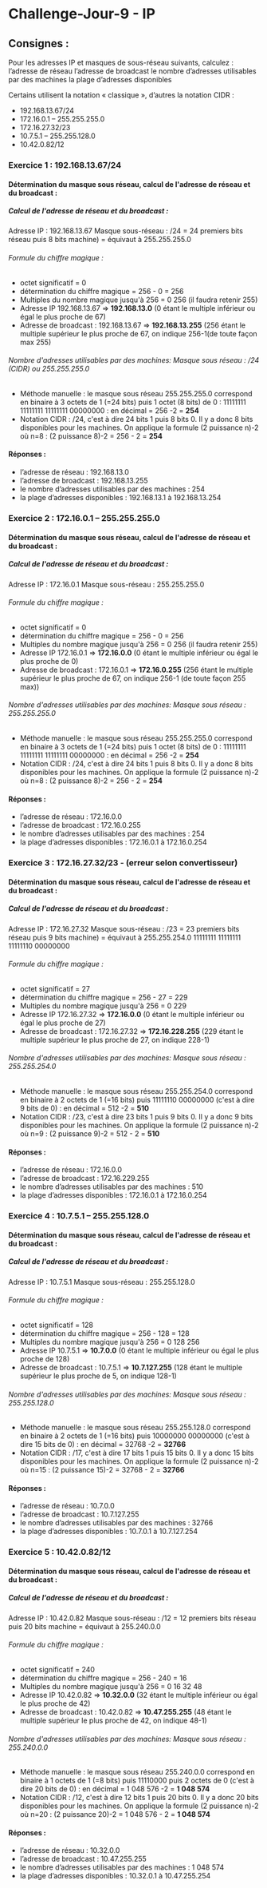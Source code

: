 # Challenge-Jour-9 - IP

## Consignes :
Pour les adresses IP et masques de sous-réseau suivants, calculez :
    l’adresse de réseau
    l’adresse de broadcast
    le nombre d’adresses utilisables par des machines
    la plage d’adresses disponibles

Certains utilisent la notation « classique », d’autres la notation CIDR :
- 192.168.13.67/24
- 172.16.0.1 – 255.255.255.0
- 172.16.27.32/23
- 10.7.5.1 – 255.255.128.0
- 10.42.0.82/12


### Exercice 1 : 192.168.13.67/24
#### Détermination du masque sous réseau, calcul de l'adresse de réseau et du broadcast :

##### Calcul de l'adresse de réseau et du broadcast :
Adresse IP : 192.168.13.67
Masque sous-réseau : /24 = 24 premiers bits réseau puis 8 bits machine) = équivaut à 255.255.255.0

###### Formule du chiffre magique :
 - octet significatif = 0
 - détermination du chiffre magique = 256 - 0 = 256
 - Multiples du nombre magique jusqu'à 256 = 0  256 (il faudra retenir 255)
 - Adresse IP 192.168.13.67 => **192.168.13.0** (0 étant le multiple inférieur ou égal le plus proche de 67)
 - Adresse de broadcast : 192.168.13.67 => **192.168.13.255** (256 étant le multiple supérieur le plus proche de 67, on indique 256-1(de toute façon max 255)

###### Nombre d'adresses utilisables par des machines: Masque sous réseau : /24 (CIDR) ou 255.255.255.0
- Méthode manuelle : le masque sous réseau 255.255.255.0 correspond en binaire à 3 octets de 1 (=24 bits) puis 1 octet (8 bits) de 0 : 11111111 11111111 11111111 00000000 : en décimal = 256 -2 = **254**
- Notation CIDR : /24, c'est à dire 24 bits 1 puis 8 bits 0. Il y a donc 8 bits disponibles pour les machines.
  On applique la formule (2 puissance n)-2 où n=8 : (2 puissance 8)-2 = 256 - 2 = **254**

#### Réponses :
- l’adresse de réseau : 192.168.13.0
- l’adresse de broadcast : 192.168.13.255
- le nombre d’adresses utilisables par des machines : 254
- la plage d’adresses disponibles : 192.168.13.1 à 192.168.13.254


### Exercice 2 : 172.16.0.1 – 255.255.255.0
#### Détermination du masque sous réseau, calcul de l'adresse de réseau et du broadcast :

##### Calcul de l'adresse de réseau et du broadcast :
Adresse IP : 172.16.0.1
Masque sous-réseau : 255.255.255.0

###### Formule du chiffre magique :
 - octet significatif = 0
 - détermination du chiffre magique = 256 - 0 = 256
 - Multiples du nombre magique jusqu'à 256 = 0  256 (il faudra retenir 255)
 - Adresse IP 172.16.0.1 => **172.16.0.0** (0 étant le multiple inférieur ou égal le plus proche de 0)
 - Adresse de broadcast : 172.16.0.1 => **172.16.0.255** (256 étant le multiple supérieur le plus proche de 67, on indique 256-1 (de toute façon 255 max))

###### Nombre d'adresses utilisables par des machines: Masque sous réseau : 255.255.255.0
- Méthode manuelle : le masque sous réseau 255.255.255.0 correspond en binaire à 3 octets de 1 (=24 bits) puis 1 octet (8 bits) de 0 : 11111111 11111111 11111111 00000000 : en décimal = 256 -2 = **254**
- Notation CIDR : /24, c'est à dire 24 bits 1 puis 8 bits 0. Il y a donc 8 bits disponibles pour les machines.
  On applique la formule (2 puissance n)-2 où n=8 : (2 puissance 8)-2 = 256 - 2 = **254**

#### Réponses :
- l’adresse de réseau : 172.16.0.0
- l’adresse de broadcast : 172.16.0.255
- le nombre d’adresses utilisables par des machines : 254
- la plage d’adresses disponibles : 172.16.0.1 à 172.16.0.254


### Exercice 3 :  172.16.27.32/23  - (erreur selon convertisseur)
#### Détermination du masque sous réseau, calcul de l'adresse de réseau et du broadcast :

##### Calcul de l'adresse de réseau et du broadcast :
Adresse IP : 172.16.27.32
Masque sous-réseau : /23 = 23 premiers bits réseau puis 9 bits machine) = équivaut à 255.255.254.0
11111111 11111111 11111110 00000000
###### Formule du chiffre magique :
 - octet significatif = 27
 - détermination du chiffre magique = 256 - 27 = 229
 - Multiples du nombre magique jusqu'à 256 = 0  229
 - Adresse IP 172.16.27.32 => **172.16.0.0** (0 étant le multiple inférieur ou égal le plus proche de 27)
 - Adresse de broadcast : 172.16.27.32 => **172.16.228.255** (229 étant le multiple supérieur le plus proche de 27, on indique 228-1)

###### Nombre d'adresses utilisables par des machines: Masque sous réseau : 255.255.254.0
- Méthode manuelle : le masque sous réseau 255.255.254.0 correspond en binaire à 2 octets de 1 (=16 bits) puis 11111110 00000000 (c'est à dire 9 bits de 0) : en décimal = 512 -2 = **510**
- Notation CIDR : /23, c'est à dire 23 bits 1 puis 9 bits 0. Il y a donc 9 bits disponibles pour les machines.
  On applique la formule (2 puissance n)-2 où n=9 : (2 puissance 9)-2 = 512 - 2 = **510**

#### Réponses :
- l’adresse de réseau : 172.16.0.0
- l’adresse de broadcast : 172.16.229.255
- le nombre d’adresses utilisables par des machines : 510
- la plage d’adresses disponibles : 172.16.0.1 à 172.16.0.254


### Exercice 4 :  10.7.5.1 – 255.255.128.0
#### Détermination du masque sous réseau, calcul de l'adresse de réseau et du broadcast :

##### Calcul de l'adresse de réseau et du broadcast :
Adresse IP : 10.7.5.1
Masque sous-réseau : 255.255.128.0

###### Formule du chiffre magique :
 - octet significatif = 128
 - détermination du chiffre magique = 256 - 128 = 128
 - Multiples du nombre magique jusqu'à 256 = 0  128  256
 - Adresse IP 10.7.5.1 => **10.7.0.0** (0 étant le multiple inférieur ou égal le plus proche de 128)
 - Adresse de broadcast : 10.7.5.1 => **10.7.127.255** (128 étant le multiple supérieur le plus proche de 5, on indique 128-1)

###### Nombre d'adresses utilisables par des machines: Masque sous réseau : 255.255.128.0
- Méthode manuelle : le masque sous réseau 255.255.128.0 correspond en binaire à 2 octets de 1 (=16 bits) puis 10000000 00000000 (c'est à dire 15 bits de 0) : en décimal = 32768 -2 = **32766**
- Notation CIDR : /17, c'est à dire 17 bits 1 puis 15 bits 0. Il y a donc 15 bits disponibles pour les machines.
  On applique la formule (2 puissance n)-2 où n=15 : (2 puissance 15)-2 = 32768 - 2 = **32766**

#### Réponses :
- l’adresse de réseau : 10.7.0.0
- l’adresse de broadcast : 10.7.127.255
- le nombre d’adresses utilisables par des machines : 32766
- la plage d’adresses disponibles : 10.7.0.1 à 10.7.127.254


### Exercice 5 :  10.42.0.82/12
#### Détermination du masque sous réseau, calcul de l'adresse de réseau et du broadcast :

##### Calcul de l'adresse de réseau et du broadcast :
Adresse IP : 10.42.0.82
Masque sous-réseau : /12 = 12 premiers bits réseau puis 20 bits machine = équivaut à 255.240.0.0

###### Formule du chiffre magique :
 - octet significatif = 240
 - détermination du chiffre magique = 256 - 240 = 16
 - Multiples du nombre magique jusqu'à 256 = 0  16 32 48
 - Adresse IP 10.42.0.82 => **10.32.0.0** (32 étant le multiple inférieur ou égal le plus proche de 42)
 - Adresse de broadcast : 10.42.0.82 => **10.47.255.255** (48 étant le multiple supérieur le plus proche de 42, on indique 48-1)

###### Nombre d'adresses utilisables par des machines: Masque sous réseau : 255.240.0.0
- Méthode manuelle : le masque sous réseau 255.240.0.0 correspond en binaire à 1 octets de 1 (=8 bits) puis 11110000 puis 2 octets de 0 (c'est à dire 20 bits de 0) : en décimal = 1 048 576 -2 = **1 048 574**
- Notation CIDR : /12, c'est à dire 12 bits 1 puis 20 bits 0. Il y a donc 20 bits disponibles pour les machines.
  On applique la formule (2 puissance n)-2 où n=20 : (2 puissance 20)-2 = 1 048 576 - 2 = **1 048 574**

#### Réponses :
- l’adresse de réseau : 10.32.0.0
- l’adresse de broadcast : 10.47.255.255
- le nombre d’adresses utilisables par des machines : 1 048 574
- la plage d’adresses disponibles : 10.32.0.1 à 10.47.255.254
